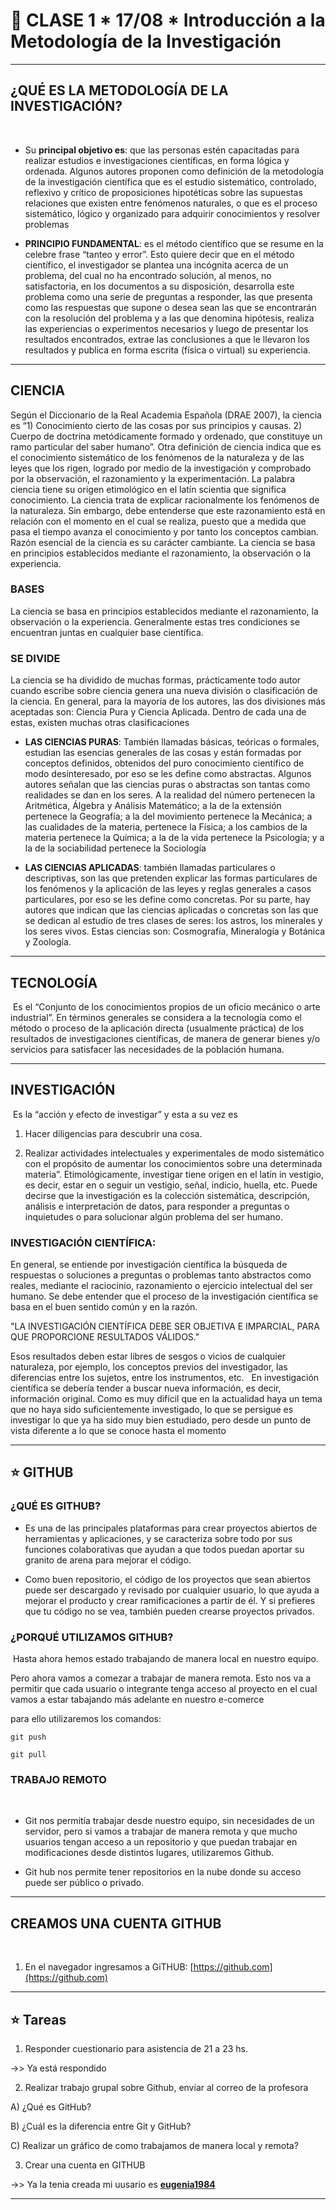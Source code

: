 # :book: CLASE 1 * 17/08 * Introducción a la Metodología de la Investigación

---

## ¿QUÉ ES LA METODOLOGÍA DE LA INVESTIGACIÓN?

​

- Su **principal objetivo es**: que las personas estén capacitadas para realizar estudios e investigaciones científicas, en forma lógica y ordenada. Algunos autores proponen como definición de la metodología de la investigación científica que es el estudio sistemático, controlado, reflexivo y crítico de proposiciones hipotéticas sobre las supuestas relaciones que existen entre fenómenos naturales, o que es el proceso sistemático, lógico y organizado para adquirir conocimientos y resolver problemas​

- **PRINCIPIO FUNDAMENTAL**: es el método científico que se resume en la celebre frase “tanteo y error”. Esto quiere decir que en el método científico, el investigador se plantea una incógnita acerca de un problema, del cual no ha encontrado solución, al menos, no satisfactoria, en los documentos a su disposición, desarrolla este problema como una serie de preguntas a responder, las que presenta como las respuestas que supone o desea sean las que se encontrarán con la resolución del problema y a las que denomina hipótesis, realiza las experiencias o experimentos necesarios y luego de presentar los resultados encontrados, extrae las conclusiones a que le llevaron los resultados y publica en forma escrita (física o virtual) su experiencia.​

---

## CIENCIA

Según el Diccionario de la Real Academia Española (DRAE 2007), la ciencia es “1) Conocimiento cierto de las cosas por sus principios y causas. 2) Cuerpo de doctrina metódicamente formado y ordenado, que constituye un ramo particular del saber humano”. Otra definición de ciencia indica que es el conocimiento sistemático de los fenómenos de la naturaleza y de las leyes que los rigen, logrado por medio de la investigación y comprobado por la observación, el razonamiento y la experimentación. La palabra ciencia tiene su origen etimológico en el latín scientia que significa conocimiento. La ciencia trata de explicar racionalmente los fenómenos de la naturaleza. Sin embargo, debe entenderse que este razonamiento está en relación con el momento en el cual se realiza, puesto que a medida que pasa el tiempo avanza el conocimiento y por tanto los conceptos cambian. Razón esencial de la ciencia es su carácter cambiante. La ciencia se basa en principios establecidos mediante el razonamiento, la observación o la experiencia. ​

### BASES

La ciencia se basa en principios establecidos mediante el razonamiento, la observación o la experiencia. Generalmente estas tres condiciones se encuentran juntas en cualquier base científica. ​

 

### SE DIVIDE

La ciencia se ha dividido de muchas formas, prácticamente todo autor cuando escribe sobre ciencia genera una nueva división o clasificación de la ciencia. En general, para la mayoría de los autores, las dos divisiones más aceptadas son: Ciencia Pura y Ciencia Aplicada. Dentro de cada una de estas, existen muchas otras clasificaciones

- **LAS CIENCIAS PURAS**: También llamadas básicas, teóricas o formales, estudian las esencias generales de las cosas y están formadas por conceptos definidos, obtenidos del puro conocimiento científico de modo desinteresado, por eso se les define como abstractas. Algunos autores señalan que las ciencias puras o abstractas son tantas como realidades se dan en los seres. A la realidad del número pertenecen la Aritmética, Álgebra y Análisis Matemático; a la de la extensión pertenece la Geografía; a la del movimiento pertenece la Mecánica; a las cualidades de la materia, pertenece la Física; a los cambios de la materia pertenece la Química; a la de la vida pertenece la Psicología; y a la de la sociabilidad pertenece la Sociología​

- **LAS CIENCIAS APLICADAS**: también llamadas particulares o descriptivas, son las que pretenden explicar las formas particulares de los fenómenos y la aplicación de las leyes y reglas generales a casos particulares, por eso se les define como concretas. Por su parte, hay autores que indican que las ciencias aplicadas o concretas son las que se dedican al estudio de tres clases de seres: los astros, los minerales y los seres vivos. Estas ciencias son: Cosmografía, Mineralogía y Botánica y Zoología.​

---

## TECNOLOGÍA 
​
Es el “Conjunto de los conocimientos propios de un oficio mecánico o arte industrial”. En términos generales se considera a la tecnología como el método o proceso de la aplicación directa (usualmente práctica) de los resultados de investigaciones científicas, de manera de generar bienes y/o servicios para satisfacer las necesidades de la población humana.​

---

## INVESTIGACIÓN

​
Es la “acción y efecto de investigar” y esta a su vez es 

1. Hacer diligencias para descubrir una cosa. 

2. Realizar actividades intelectuales y experimentales de modo sistemático con el propósito de aumentar los conocimientos sobre una determinada materia”. Etimológicamente, investigar tiene origen en el latín in vestigio, es decir, estar en o seguir un vestigio, señal, indicio, huella, etc. Puede decirse que la investigación es la colección sistemática, descripción, análisis e interpretación de datos, para responder a preguntas o inquietudes o para solucionar algún problema del ser humano. ​

### INVESTIGACIÓN CIENTÍFICA:

En general, se entiende por investigación científica la búsqueda de respuestas o soluciones a preguntas o problemas tanto abstractos como reales, mediante el raciocinio, razonamiento o ejercicio intelectual del ser humano. Se debe entender que el proceso de la investigación científica se basa en el buen sentido común y en la razón.​

"LA INVESTIGACIÓN CIENTÍFICA DEBE SER OBJETIVA E IMPARCIAL, PARA QUE PROPORCIONE RESULTADOS VÁLIDOS."

Esos resultados deben estar libres de sesgos o vicios de cualquier naturaleza, por ejemplo, los conceptos previos del investigador, las diferencias entre los sujetos, entre los instrumentos, etc. ​
​
En investigación científica se debería tender a buscar nueva información, es decir, información original. Como es muy difícil que en la actualidad haya un tema que no haya sido suficientemente investigado, lo que se persigue es investigar lo que ya ha sido muy bien estudiado, pero desde un punto de vista diferente a lo que se conoce hasta el momento​

---

## :star: GITHUB
 


### ¿QUÉ ES GITHUB?

- Es una de las principales plataformas para crear proyectos abiertos de herramientas y aplicaciones, y se caracteriza sobre todo por sus funciones colaborativas que ayudan a que todos puedan aportar su granito de arena para mejorar el código.​

- Como buen repositorio, el código de los proyectos que sean abiertos puede ser descargado y revisado por cualquier usuario, lo que ayuda a mejorar el producto y crear ramificaciones a partir de él. Y si prefieres que tu código no se vea, también pueden crearse proyectos privados.​

### ¿PORQUÉ UTILIZAMOS GITHUB?

​
Hasta ahora hemos estado trabajando de manera local en nuestro equipo.​

Pero ahora vamos a comezar a trabajar de manera remota. Esto nos va a permitir que cada usuario o integrante tenga acceso al proyecto en el cual vamos a estar tabajando más adelante en nuestro e-comerce​



para ello utilizaremos los comandos:

```git push```

```git pull```


### TRABAJO REMOTO
​
- Git nos permitía trabajar desde nuestro equipo, sin necesidades de un servidor, pero si vamos a trabajar de manera remota y que mucho usuarios tengan acceso a un repositorio y que puedan trabajar en modificaciones desde distintos lugares, utilizaremos Github.​

- Git hub nos permite tener repositorios en la nube donde su acceso puede ser público o privado. ​

---

## CREAMOS UNA CUENTA GITHUB
​
1. En el navegador ingresamos a GiTHUB​: [https://github.com​](https://github.com​)

---

## :star: Tareas

1. Responder cuestionario para asistencia de 21 a 23 hs.​

->> Ya está respondido

2. Realizar trabajo grupal sobre Github, enviar al correo de la profesora​

A) ¿Qué es GitHub?​

B) ¿Cuál es la diferencia entre Git y GitHub?​

C) Realizar un gráfico  de como trabajamos de manera local y remota?​

3. Crear una cuenta en GITHUB

->> Ya la tenia creada mi uusario es [**eugenia1984**](https://github.com/eugenia1984)

---
